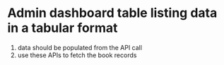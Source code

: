 # Admin dashboard table listing data in a tabular format
1. data should be populated from the API call
2. use these APIs to fetch the book records

